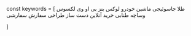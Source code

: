 const keywords = 
[
طلا
جاسوئیجی
ماشین
خودرو
لوکس
بنز
بی او وی
لکسوس
وساچه
طنابی
خرید 
آنلاین
دست ساز
طراحی
سفارش
سفارشی

]